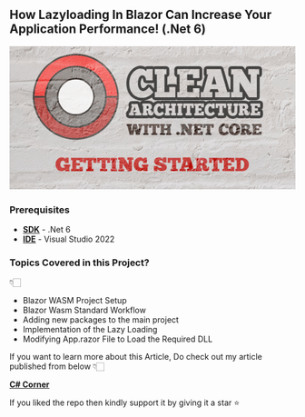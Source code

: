 ## How Lazyloading In Blazor Can Increase Your Application Performance! (.Net 6) 

![Alt Text](https://github.com/JayKrishnareddy/CleanArchitecture/blob/master/1_Tpfkss_hdHNyaaJ_3bBgWQ.png)

### Prerequisites

- [**SDK**](https://dotnet.microsoft.com/en-us/download/visual-studio-sdks "SDK") - .Net 6
- [**IDE**](https://visualstudio.microsoft.com/vs/ "Visual Studio 2022") - Visual Studio 2022

### Topics Covered in this Project?

👇🏻

- Blazor WASM Project Setup
- Blazor Wasm Standard Workflow
- Adding new packages to the main project
- Implementation of the Lazy Loading
- Modifying App.razor File to Load the Required DLL


If you want to learn more about this Article, Do check out my article published from below 👇🏻

[**C# Corner**](https://www.c-sharpcorner.com/article/lazyloading-in-blazor/ "C# Corner")

If you liked the repo then kindly support it by giving it a star ⭐
